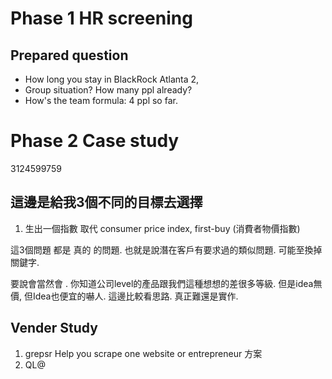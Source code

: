 # Phase 1 HR screening 
## Prepared question
- How long you stay in BlackRock
  Atlanta 2,
- Group situation? How many ppl already?
- How's the team formula:
		4 ppl so far.
# Phase 2 Case study
3124599759

## 這邊是給我3個不同的目標去選擇
1) 生出一個指數 取代 consumer price index, first-buy (消費者物價指數)


這3個問題 都是 真的 的問題. 也就是說潛在客戶有要求過的類似問題. 
可能至換掉關鍵字. 

要說會當然會
. 你知道公司level的產品跟我們這種想想的差很多等級.
但是idea無價, 但Idea也便宜的嚇人. 這邊比較看思路. 真正難還是實作. 

## Vender Study
1. grepsr
Help you scrape one website or entrepreneur 方案 
2. QL@
##

<!--stackedit_data:
eyJoaXN0b3J5IjpbLTEwOTMzMzUzNTIsMTQ2MjMyMDM0MSwtMT
U1OTIwOTA2MiwtMTY1MTI4NzkyNCwtNTE1MDAwMzUsLTExOTQ0
MDgwNjEsLTE4MzMzNTI0MjEsOTE2MTIwNjQ2LDE5MTQ1NTM4Nj
ddfQ==
-->
